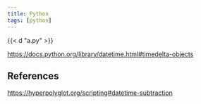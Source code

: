 ```yaml
---
title: Python
tags: [python]
---
```


{{< d "a.py" >}}

<https://docs.python.org/library/datetime.html#timedelta-objects>

## References

<https://hyperpolyglot.org/scripting#datetime-subtraction>
